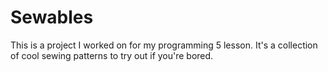 # Sewables
This is a project I worked on for my programming 5 lesson. It's a collection of cool sewing patterns to try out if you're bored.

